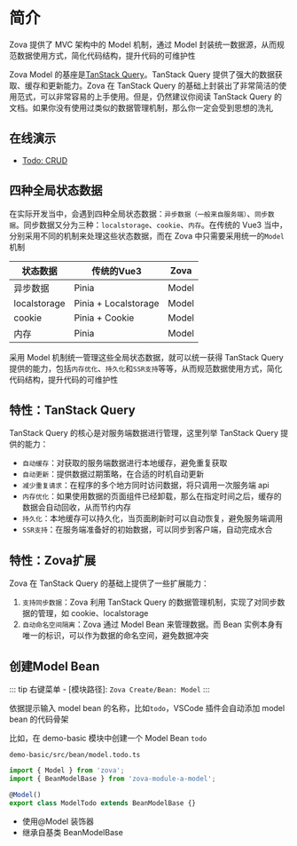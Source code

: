 # 简介

Zova 提供了 MVC 架构中的 Model 机制，通过 Model 封装统一数据源，从而规范数据使用方式，简化代码结构，提升代码的可维护性

Zova Model 的基座是[TanStack Query](https://tanstack.com/query/latest/docs/framework/vue/overview)。TanStack Query 提供了强大的数据获取、缓存和更新能力。Zova 在 TanStack Query 的基础上封装出了非常简洁的使用范式，可以非常容易的上手使用。但是，仍然建议你阅读 TanStack Query 的文档。如果你没有使用过类似的数据管理机制，那么你一定会受到思想的洗礼

## 在线演示

- [Todo: CRUD](https://zova.js.org/zova-demo/#/demo/todo/todo)

## 四种全局状态数据

在实际开发当中，会遇到四种全局状态数据：`异步数据（一般来自服务端）`、`同步数据`。同步数据又分为三种：`localstorage`、`cookie`、`内存`。在传统的 Vue3 当中，分别采用不同的机制来处理这些状态数据，而在 Zova 中只需要采用统一的`Model`机制

| 状态数据     | 传统的Vue3           | Zova  |
| ------------ | -------------------- | ----- |
| 异步数据     | Pinia                | Model |
| localstorage | Pinia + Localstorage | Model |
| cookie       | Pinia + Cookie       | Model |
| 内存         | Pinia                | Model |

采用 Model 机制统一管理这些全局状态数据，就可以统一获得 TanStack Query 提供的能力，包括`内存优化`、`持久化`和`SSR支持`等等，从而规范数据使用方式，简化代码结构，提升代码的可维护性

## 特性：TanStack Query

TanStack Query 的核心是对服务端数据进行管理，这里列举 TanStack Query 提供的能力：

- `自动缓存`：对获取的服务端数据进行本地缓存，避免重复获取
- `自动更新`：提供数据过期策略，在合适的时机自动更新
- `减少重复请求`：在程序的多个地方同时访问数据，将只调用一次服务端 api
- `内存优化`：如果使用数据的页面组件已经卸载，那么在指定时间之后，缓存的数据会自动回收，从而节约内存
- `持久化`：本地缓存可以持久化，当页面刷新时可以自动恢复，避免服务端调用
- `SSR支持`：在服务端准备好的初始数据，可以同步到客户端，自动完成水合

## 特性：Zova扩展

Zova 在 TanStack Query 的基础上提供了一些扩展能力：

1. `支持同步数据`：Zova 利用 TanStack Query 的数据管理机制，实现了对同步数据的管理，如 cookie、localstorage
2. `自动命名空间隔离`：Zova 通过 Model Bean 来管理数据。而 Bean 实例本身有唯一的标识，可以作为数据的命名空间，避免数据冲突

## 创建Model Bean

::: tip
右键菜单 - [模块路径]: `Zova Create/Bean: Model`
:::

依据提示输入 model bean 的名称，比如`todo`，VSCode 插件会自动添加 model bean 的代码骨架

比如，在 demo-basic 模块中创建一个 Model Bean `todo`

`demo-basic/src/bean/model.todo.ts`

```typescript
import { Model } from 'zova';
import { BeanModelBase } from 'zova-module-a-model';

@Model()
export class ModelTodo extends BeanModelBase {}
```

- 使用@Model 装饰器
- 继承自基类 BeanModelBase
